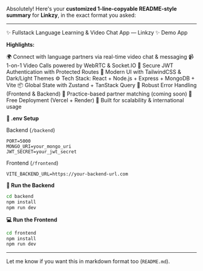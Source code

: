 Absolutely! Here's your **customized 1-line-copyable README-style summary** for **Linkzy**, in the exact format you asked:

---

✨ Fullstack Language Learning & Video Chat App — Linkzy ✨
Demo App

**Highlights:**

🌍 Connect with language partners via real-time video chat & messaging
📹 1-on-1 Video Calls powered by WebRTC & Socket.IO
🔐 Secure JWT Authentication with Protected Routes
🎨 Modern UI with TailwindCSS & Dark/Light Themes
⚙️ Tech Stack: React + Node.js + Express + MongoDB + Vite
📦 Global State with Zustand + TanStack Query
🚨 Robust Error Handling (Frontend & Backend)
🧠 Practice-based partner matching (coming soon)
🚀 Free Deployment (Vercel + Render)
🎯 Built for scalability & international usage

**🧪 .env Setup**

Backend (`/backend`)

```
PORT=5000
MONGO_URI=your_mongo_uri
JWT_SECRET=your_jwt_secret
```

Frontend (`/frontend`)

```
VITE_BACKEND_URL=https://your-backend-url.com
```

**🔧 Run the Backend**

```bash
cd backend
npm install
npm run dev
```

**💻 Run the Frontend**

```bash
cd frontend
npm install
npm run dev
```

---

Let me know if you want this in markdown format too (`README.md`).
